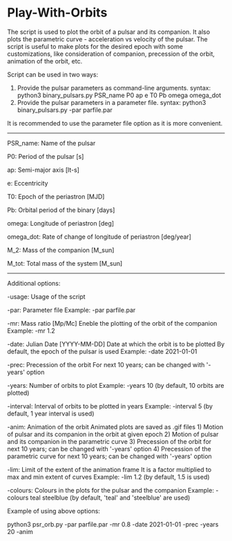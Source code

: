# Play-With-Orbits

The script is used to plot the orbit of a pulsar and its companion. It also plots
the parametric curve - acceleration vs velocity of the pulsar.
The script is useful to make plots for the desired epoch with some customizations,
like consideration of companion, precession of the orbit, animation of the orbit, etc.

Script can be used in two ways:
1) Provide the pulsar parameters as command-line arguments.
   syntax: python3 binary_pulsars.py PSR_name P0 ap e T0 Pb omega omega_dot
2) Provide the pulsar parameters in a parameter file.
   syntax: python3 binary_pulsars.py -par parfile.par
      
It is recommended to use the parameter file option as it is more convenient.

--------------------------------------------------------------------
      
PSR_name:  Name of the pulsar

P0:        Period of the pulsar             [s]

ap:        Semi-major axis                  [lt-s]

e:         Eccentricity 

T0:        Epoch of the periastron          [MJD]

Pb:        Orbital period of the binary     [days]

omega:     Longitude of periastron          [deg]

omega_dot: Rate of change of longitude of periastron [deg/year]

M_2:       Mass of the companion            [M_sun]

M_tot:     Total mass of the system         [M_sun]
      
--------------------------------------------------------------------

Additional options:

-usage:    Usage of the script

-par:      Parameter file
            Example: -par parfile.par
            
-mr:       Mass ratio [Mp/Mc]
            Eneble the plotting of the orbit of the companion
            Example: -mr 1.2
            
-date:       Julian Date [YYYY-MM-DD]
            Date at which the orbit is to be plotted
            By default, the epoch of the pulsar is used
            Example: -date 2021-01-01
            
-prec:     Precession of the orbit
            For next 10 years; can be changed with '-years' option
            
-years:     Number of orbits to plot
            Example: -years 10  (by default, 10 orbits are plotted)
            
-interval: Interval of orbits to be plotted in years
            Example: -interval 5  (by default, 1 year interval is used)
            
-anim:     Animation of the orbit
            Animated plots are saved as .gif files
            1) Motion of pulsar and its companion in the orbit at given epoch
            2) Motion of pulsar and its companion in the parametric curve
            3) Precession of the orbit for next 10 years; can be changed with '-years' option
            4) Precession of the parametric curve for next 10 years; can be changed with '-years' option
            
-lim:      Limit of the extent of the animation frame
            It is a factor multiplied to max and min extent of curves
            Example: -lim 1.2  (by default, 1.5 is used)
            
-colours:  Colours in the plots for the pulsar and the companion
            Example: -colours teal steelblue (by default, 'teal' and 'steelblue' are used)
      
      
      
Example of using above options:

python3 psr_orb.py -par parfile.par -mr 0.8 -date 2021-01-01 -prec -years 20 -anim
    
